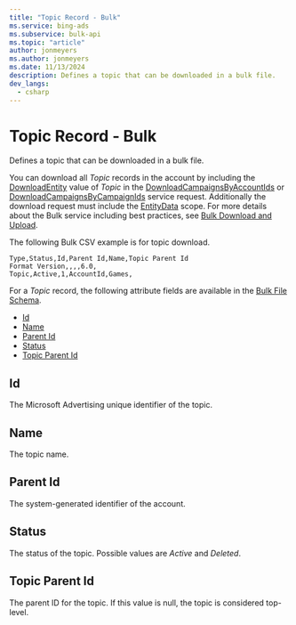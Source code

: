 ```yaml
---
title: "Topic Record - Bulk"
ms.service: bing-ads
ms.subservice: bulk-api
ms.topic: "article"
author: jonmeyers
ms.author: jonmeyers
ms.date: 11/13/2024
description: Defines a topic that can be downloaded in a bulk file.
dev_langs:
  - csharp
---
```

# Topic Record - Bulk
Defines a topic that can be downloaded in a bulk file.

You can download all *Topic* records in the account by including the [DownloadEntity](downloadentity.md) value of *Topic* in the [DownloadCampaignsByAccountIds](downloadcampaignsbyaccountids.md) or [DownloadCampaignsByCampaignIds](downloadcampaignsbycampaignids.md) service request. Additionally the download request must include the [EntityData](datascope.md#entitydata) scope. For more details about the Bulk service including best practices, see [Bulk Download and Upload](../guides/bulk-download-upload.md).

The following Bulk CSV example is for topic download.

```csv
Type,Status,Id,Parent Id,Name,Topic Parent Id
Format Version,,,,6.0,
Topic,Active,1,AccountId,Games,
```

For a *Topic* record, the following attribute fields are available in the [Bulk File Schema](bulk-file-schema.md).  

- [Id](#id)
- [Name](#name)
- [Parent Id](#parentid)
- [Status](#status)
- [Topic Parent Id](#topicparentid)

## <a name="id"></a>Id
The Microsoft Advertising unique identifier of the topic.  

## <a name="name"></a>Name
The topic name.  

## <a name="parentid"></a>Parent Id
The system-generated identifier of the account.  

## <a name="status"></a>Status
The status of the topic. Possible values are *Active* and *Deleted*.  

## <a name="topicparentid"></a>Topic Parent Id
The parent ID for the topic. If this value is null, the topic is considered top-level.
